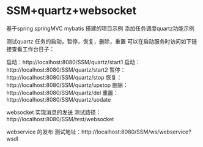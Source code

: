 # SSM+quartz+websocket

基于spring springMVC mybatis 搭建的项目示例
添加任务调度quartz功能示例

测试quartz 任务的启动，暂停，恢复，删除，重置
可以在启动服务时访问如下链接查看工作台日子：

启动：http://localhost:8080/SSM/quartz/start1
启动：http://localhost:8080/SSM/quartz/start2
暂停：http://localhost:8080/SSM/quartz/stop
恢复：http://localhost:8080/SSM/quartz/upstop
删除：http://localhost:8080/SSM/quartz/del
重置：http://localhost:8080/SSM/quartz/uodate


websocket 实现消息的发送
测试路径： http://localhost:8080/SSM/test/websocket

webservice 的发布
测试地址：http://localhost:8080/SSM/ws/webservice?wsdl
